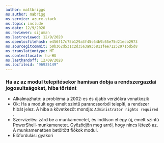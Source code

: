 ```yaml
---
author: mattbriggs
ms.author: mabrigg
ms.service: azure-stack
ms.topic: include
ms.date: 12/9/2020
ms.reviewer: sijuman
ms.lastreviewed: 12/9/2020
ms.openlocfilehash: e456f17c75b129a3f45c64b9b55e75d21ecb2973
ms.sourcegitcommit: 50b362d531c2d35a3a935811fee71252971bd5d8
ms.translationtype: MT
ms.contentlocale: hu-HU
ms.lasthandoff: 12/09/2020
ms.locfileid: "96935149"
---
```

### <a name="when-installing-az-module-falsely-throws-admin-rights-required-error"></a>Ha az az modul telepítésekor hamisan dobja a rendszergazdai jogosultságokat, hiba történt

- Alkalmazható: a probléma a 2002-es és újabb verziókra vonatkozik
- Ok: Ha a modult egy emelt szintű parancssorból telepíti, a rendszer hibát jelez. A hiba a következőt mondja: `Administrator rights required` .
- Szervizelés: zárd be a munkamenetet, és indítson el egy új, emelt szintű PowerShell-munkamenetet. Győződjön meg arról, hogy nincs létező az. A munkamenetben betöltött fiókok modul.
- Előfordulás: gyakori